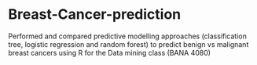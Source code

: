 # Breast-Cancer-prediction
Performed and compared predictive modelling approaches (classification tree, logistic regression and random forest) to predict benign vs malignant breast cancers using R for the Data mining class (BANA 4080)

